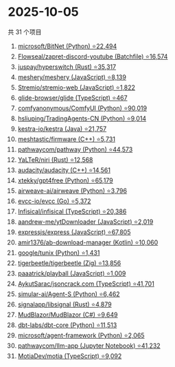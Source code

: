 # 2025-10-05

共 31 个项目

<!-- BEGIN GITHUB -->
<!-- 最后更新时间 2025-10-05 22:06:55 +0800 -->
1. [microsoft/BitNet (Python) ⭐22,494](https://github.com/microsoft/BitNet)
1. [Flowseal/zapret-discord-youtube (Batchfile) ⭐16,574](https://github.com/Flowseal/zapret-discord-youtube)
1. [juspay/hyperswitch (Rust) ⭐35,317](https://github.com/juspay/hyperswitch)
1. [meshery/meshery (JavaScript) ⭐8,139](https://github.com/meshery/meshery)
1. [Stremio/stremio-web (JavaScript) ⭐1,822](https://github.com/Stremio/stremio-web)
1. [glide-browser/glide (TypeScript) ⭐467](https://github.com/glide-browser/glide)
1. [comfyanonymous/ComfyUI (Python) ⭐90,019](https://github.com/comfyanonymous/ComfyUI)
1. [hsliuping/TradingAgents-CN (Python) ⭐9,014](https://github.com/hsliuping/TradingAgents-CN)
1. [kestra-io/kestra (Java) ⭐21,757](https://github.com/kestra-io/kestra)
1. [meshtastic/firmware (C++) ⭐5,731](https://github.com/meshtastic/firmware)
1. [pathwaycom/pathway (Python) ⭐44,573](https://github.com/pathwaycom/pathway)
1. [YaLTeR/niri (Rust) ⭐12,568](https://github.com/YaLTeR/niri)
1. [audacity/audacity (C++) ⭐14,561](https://github.com/audacity/audacity)
1. [xtekky/gpt4free (Python) ⭐65,179](https://github.com/xtekky/gpt4free)
1. [airweave-ai/airweave (Python) ⭐3,796](https://github.com/airweave-ai/airweave)
1. [evcc-io/evcc (Go) ⭐5,372](https://github.com/evcc-io/evcc)
1. [Infisical/infisical (TypeScript) ⭐20,386](https://github.com/Infisical/infisical)
1. [aandrew-me/ytDownloader (JavaScript) ⭐2,019](https://github.com/aandrew-me/ytDownloader)
1. [expressjs/express (JavaScript) ⭐67,805](https://github.com/expressjs/express)
1. [amir1376/ab-download-manager (Kotlin) ⭐10,060](https://github.com/amir1376/ab-download-manager)
1. [google/tunix (Python) ⭐1,431](https://github.com/google/tunix)
1. [tigerbeetle/tigerbeetle (Zig) ⭐13,856](https://github.com/tigerbeetle/tigerbeetle)
1. [paaatrick/playball (JavaScript) ⭐1,009](https://github.com/paaatrick/playball)
1. [AykutSarac/jsoncrack.com (TypeScript) ⭐41,701](https://github.com/AykutSarac/jsoncrack.com)
1. [simular-ai/Agent-S (Python) ⭐6,462](https://github.com/simular-ai/Agent-S)
1. [signalapp/libsignal (Rust) ⭐4,879](https://github.com/signalapp/libsignal)
1. [MudBlazor/MudBlazor (C#) ⭐9,649](https://github.com/MudBlazor/MudBlazor)
1. [dbt-labs/dbt-core (Python) ⭐11,513](https://github.com/dbt-labs/dbt-core)
1. [microsoft/agent-framework (Python) ⭐2,065](https://github.com/microsoft/agent-framework)
1. [pathwaycom/llm-app (Jupyter Notebook) ⭐41,232](https://github.com/pathwaycom/llm-app)
1. [MotiaDev/motia (TypeScript) ⭐9,092](https://github.com/MotiaDev/motia)
<!-- END GITHUB -->